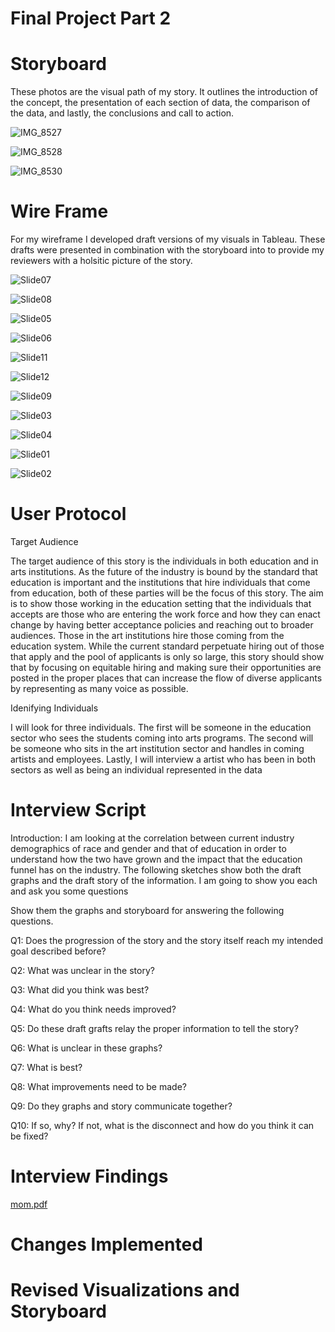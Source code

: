 # Final Project Part 2 

# Storyboard

These photos are the visual path of my story. It outlines the introduction of the concept, the presentation of each section of data, the comparison of the data, and lastly, the conclusions and call to action. 

![IMG_8527](https://user-images.githubusercontent.com/56760044/69433757-3b109d00-0d0a-11ea-861f-2a1dc1c5e3ad.jpeg)

![IMG_8528](https://user-images.githubusercontent.com/56760044/69433792-4ebc0380-0d0a-11ea-806d-ba56f2747f66.jpeg)

![IMG_8530](https://user-images.githubusercontent.com/56760044/69433843-6abfa500-0d0a-11ea-9178-f001824aebc6.jpeg)

# Wire Frame

For my wireframe I developed draft versions of my visuals in Tableau. These drafts were presented in combination with the storyboard into to provide my reviewers with a holsitic picture of the story. 

![Slide07](https://user-images.githubusercontent.com/56760044/69459472-d112ea80-0d3f-11ea-9cb3-c85cf3d68132.jpg)

![Slide08](https://user-images.githubusercontent.com/56760044/69459501-dec87000-0d3f-11ea-8a93-040e46db87fe.jpg)

![Slide05](https://user-images.githubusercontent.com/56760044/69459529-f56ec700-0d3f-11ea-8eaf-46339229efcf.jpg)

![Slide06](https://user-images.githubusercontent.com/56760044/69459546-ff90c580-0d3f-11ea-97bf-5cc2c5b412fe.jpg)

![Slide11](https://user-images.githubusercontent.com/56760044/69459573-0b7c8780-0d40-11ea-8e94-2c5fe37efa2e.jpg)

![Slide12](https://user-images.githubusercontent.com/56760044/69459580-16371c80-0d40-11ea-9692-5e3f6c693078.jpg)

![Slide09](https://user-images.githubusercontent.com/56760044/69459590-1e8f5780-0d40-11ea-86f0-b9e224cec7e2.jpg)

![Slide03](https://user-images.githubusercontent.com/56760044/69459766-7b8b0d80-0d40-11ea-9e55-07b0309fe255.jpg)

![Slide04](https://user-images.githubusercontent.com/56760044/69459784-8645a280-0d40-11ea-8caa-5844eafb7c77.jpg)

![Slide01](https://user-images.githubusercontent.com/56760044/69459797-9198ce00-0d40-11ea-9322-134e9554eab5.jpg)

![Slide02](https://user-images.githubusercontent.com/56760044/69459804-9a899f80-0d40-11ea-8696-ab84b5981dc5.jpg)

# User Protocol

Target Audience

The target audience of this story is the individuals in both education and in arts institutions. As the future of the industry is bound by the standard that education is important and the institutions that hire individuals that come from education, both of these parties will be the focus of this story. The aim is to show those working in the education setting that the individuals that accepts are those who are entering the work force and how they can enact change by having better acceptance policies and reaching out to broader audiences. Those in the art institutions hire those coming from the education system. While the current standard perpetuate hiring out of those that apply and the pool of applicants is only so large, this story should show that by focusing on equitable hiring and making sure their opportunities are posted in the proper places that can increase the flow of diverse applicants by representing as many voice as possible.

Idenifying Individuals

 I will look for three individuals. The first will be someone in the education sector who sees the students coming into arts programs. The second will be someone who sits in the art institution sector and handles in coming artists and employees. Lastly, I will interview a artist who has been in both sectors as well as being an individual represented in the data 

# Interview Script 

Introduction: I am looking at the correlation between current industry demographics of race and gender and that of education in order to understand how the two have grown and the impact that the education funnel has on the industry. The following sketches show both the draft graphs and the draft story of the information. I am going to show you each and ask you some questions

Show them the graphs and storyboard for answering the following questions. 

Q1: Does the progression of the story and the story itself reach my intended goal described before? 

Q2: What was unclear in the story? 

Q3: What did you think was best? 

Q4: What do you think needs improved? 

Q5: Do these draft grafts relay the proper information to tell the story?

Q6: What is unclear in these graphs?

Q7: What is best?

Q8:  What improvements need to be made?

Q9: Do they graphs and story communicate together?

Q10: If so, why? If not, what is the disconnect and how do you think it can be fixed?

# Interview Findings

[mom.pdf](https://github.com/nbussard/Telling-Stories-With-Data/files/3883602/mom.pdf)

# Changes Implemented 



# Revised Visualizations and Storyboard
